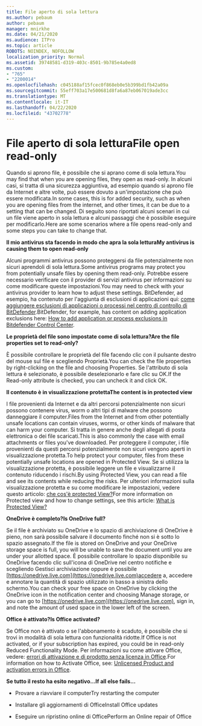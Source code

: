 ```yaml
---
title: File aperto di sola lettura
ms.author: pebaum
author: pebaum
manager: mnirkhe
ms.date: 04/21/2020
ms.audience: ITPro
ms.topic: article
ROBOTS: NOINDEX, NOFOLLOW
localization_priority: Normal
ms.assetid: 39748581-d319-403c-8501-9b785e4a0ed8
ms.custom:
- "765"
- "2200014"
ms.openlocfilehash: c045188af15fcec0f868eb0e5b399bd1fb42a09a
ms.sourcegitcommit: 55eff703a17e500681d8fa6a87eb067019ade3cc
ms.translationtype: MT
ms.contentlocale: it-IT
ms.lasthandoff: 04/22/2020
ms.locfileid: "43702778"
---
```

# <a name="file-open-read-only"></a><span data-ttu-id="dc5a3-102">File aperto di sola lettura</span><span class="sxs-lookup"><span data-stu-id="dc5a3-102">File open read-only</span></span>

<span data-ttu-id="dc5a3-103">Quando si aprono file, è possibile che si aprano come di sola lettura.</span><span class="sxs-lookup"><span data-stu-id="dc5a3-103">You may find that when you are opening files, they open as read-only.</span></span> <span data-ttu-id="dc5a3-104">In alcuni casi, si tratta di una sicurezza aggiuntiva, ad esempio quando si aprono file da Internet e altre volte, può essere dovuto a un'impostazione che può essere modificata.</span><span class="sxs-lookup"><span data-stu-id="dc5a3-104">In some cases, this is for added security, such as when you are opening files from the internet, and other times, it can be due to a setting that can be changed.</span></span> <span data-ttu-id="dc5a3-105">Di seguito sono riportati alcuni scenari in cui un file viene aperto in sola lettura e alcuni passaggi che è possibile eseguire per modificarlo.</span><span class="sxs-lookup"><span data-stu-id="dc5a3-105">Here are some scenarios where a file opens read-only and some steps you can take to change that.</span></span>
  
 <span data-ttu-id="dc5a3-106">**Il mio antivirus sta facendo in modo che apra la sola lettura**</span><span class="sxs-lookup"><span data-stu-id="dc5a3-106">**My antivirus is causing them to open read-only**</span></span>
  
<span data-ttu-id="dc5a3-107">Alcuni programmi antivirus possono proteggersi da file potenzialmente non sicuri aprendoli di sola lettura.</span><span class="sxs-lookup"><span data-stu-id="dc5a3-107">Some antivirus programs may protect you from potentially unsafe files by opening them read-only.</span></span> <span data-ttu-id="dc5a3-108">Potrebbe essere necessario verificare con il provider di servizi antivirus per informazioni su come modificare queste impostazioni.</span><span class="sxs-lookup"><span data-stu-id="dc5a3-108">You may need to check with your antivirus provider to learn how to adjust these settings.</span></span> <span data-ttu-id="dc5a3-109">BitDefender, ad esempio, ha contenuto per l'aggiunta di esclusioni di applicazioni qui: [come aggiungere esclusioni di applicazioni o processi nel centro di controllo di BitDefender](https://aka.ms/AA6098i).</span><span class="sxs-lookup"><span data-stu-id="dc5a3-109">BitDefender, for example, has content on adding application exclusions here: [How to add application or process exclusions in Bitdefender Control Center](https://aka.ms/AA6098i).</span></span>
  
 <span data-ttu-id="dc5a3-110">**Le proprietà del file sono impostate come di sola lettura?**</span><span class="sxs-lookup"><span data-stu-id="dc5a3-110">**Are the file properties set to read-only?**</span></span>
  
<span data-ttu-id="dc5a3-111">È possibile controllare le proprietà del file facendo clic con il pulsante destro del mouse sul file e scegliendo Proprietà.</span><span class="sxs-lookup"><span data-stu-id="dc5a3-111">You can check the file properties by right-clicking on the file and choosing Properties.</span></span> <span data-ttu-id="dc5a3-112">Se l'attributo di sola lettura è selezionato, è possibile deselezionarlo e fare clic su OK.</span><span class="sxs-lookup"><span data-stu-id="dc5a3-112">If the Read-only attribute is checked, you can uncheck it and click OK.</span></span>
  
 <span data-ttu-id="dc5a3-113">**Il contenuto è in visualizzazione protetta**</span><span class="sxs-lookup"><span data-stu-id="dc5a3-113">**The content is in protected view**</span></span>
  
<span data-ttu-id="dc5a3-114">I file provenienti da Internet e da altri percorsi potenzialmente non sicuri possono contenere virus, worm o altri tipi di malware che possono danneggiare il computer.</span><span class="sxs-lookup"><span data-stu-id="dc5a3-114">Files from the Internet and from other potentially unsafe locations can contain viruses, worms, or other kinds of malware that can harm your computer.</span></span> <span data-ttu-id="dc5a3-115">Si tratta in genere anche degli allegati di posta elettronica o dei file scaricati.</span><span class="sxs-lookup"><span data-stu-id="dc5a3-115">This is also commonly the case with email attachments or files you've downloaded.</span></span> <span data-ttu-id="dc5a3-116">Per proteggere il computer, i file provenienti da questi percorsi potenzialmente non sicuri vengono aperti in visualizzazione protetta.</span><span class="sxs-lookup"><span data-stu-id="dc5a3-116">To help protect your computer, files from these potentially unsafe locations are opened in Protected View.</span></span> <span data-ttu-id="dc5a3-117">Se si utilizza la visualizzazione protetta, è possibile leggere un file e visualizzarne il contenuto riducendo i rischi.</span><span class="sxs-lookup"><span data-stu-id="dc5a3-117">By using Protected View, you can read a file and see its contents while reducing the risks.</span></span> <span data-ttu-id="dc5a3-118">Per ulteriori informazioni sulla visualizzazione protetta e su come modificare le impostazioni, vedere questo articolo: [che cos'è protected View?](https://support.office.com/article/d6f09ac7-e6b9-4495-8e43-2bbcdbcb6653)</span><span class="sxs-lookup"><span data-stu-id="dc5a3-118">For more information on Protected view and how to change settings, see this article: [What is Protected View?](https://support.office.com/article/d6f09ac7-e6b9-4495-8e43-2bbcdbcb6653)</span></span>
  
 <span data-ttu-id="dc5a3-119">**OneDrive è completo?**</span><span class="sxs-lookup"><span data-stu-id="dc5a3-119">**Is OneDrive full?**</span></span>
  
<span data-ttu-id="dc5a3-120">Se il file è archiviato su OneDrive e lo spazio di archiviazione di OneDrive è pieno, non sarà possibile salvare il documento finché non si è sotto lo spazio assegnato.</span><span class="sxs-lookup"><span data-stu-id="dc5a3-120">If the file is stored on OneDrive and your OneDrive storage space is full, you will be unable to save the document until you are under your allotted space.</span></span> <span data-ttu-id="dc5a3-121">È possibile controllare lo spazio disponibile su OneDrive facendo clic sull'icona di OneDrive nel centro notifiche e scegliendo Gestisci archiviazione oppure è possibile [https://onedrive.live.com](https://onedrive.live.com)accedere a, accedere e annotare la quantità di spazio utilizzato in basso a sinistra dello schermo.</span><span class="sxs-lookup"><span data-stu-id="dc5a3-121">You can check your free space on OneDrive by clicking the OneDrive icon in the notification center and choosing Manage storage, or you can go to [https://onedrive.live.com](https://onedrive.live.com), sign in, and note the amount of used space in the lower left of the screen.</span></span>
  
 <span data-ttu-id="dc5a3-122">**Office è attivato?**</span><span class="sxs-lookup"><span data-stu-id="dc5a3-122">**Is Office activated?**</span></span>
  
<span data-ttu-id="dc5a3-123">Se Office non è attivato o se l'abbonamento è scaduto, è possibile che si trovi in modalità di sola lettura con funzionalità ridotte.</span><span class="sxs-lookup"><span data-stu-id="dc5a3-123">If Office is not activated, or if your subscription has expired, you could be in read-only Reduced Functionality Mode.</span></span> <span data-ttu-id="dc5a3-124">Per informazioni su come attivare Office, vedere: [errori di attivazione e di prodotto senza licenza in Office](https://support.office.com/article/0d23d3c0-c19c-4b2f-9845-5344fedc4380).</span><span class="sxs-lookup"><span data-stu-id="dc5a3-124">For information on how to Activate Office, see: [Unlicensed Product and activation errors in Office](https://support.office.com/article/0d23d3c0-c19c-4b2f-9845-5344fedc4380).</span></span>
  
 <span data-ttu-id="dc5a3-125">**Se tutto il resto ha esito negativo...**</span><span class="sxs-lookup"><span data-stu-id="dc5a3-125">**If all else fails...**</span></span>
  
- <span data-ttu-id="dc5a3-126">Provare a riavviare il computer</span><span class="sxs-lookup"><span data-stu-id="dc5a3-126">Try restarting the computer</span></span>
    
- <span data-ttu-id="dc5a3-127">Installare gli aggiornamenti di Office</span><span class="sxs-lookup"><span data-stu-id="dc5a3-127">Install Office updates</span></span>
    
- <span data-ttu-id="dc5a3-128">Eseguire un ripristino online di Office</span><span class="sxs-lookup"><span data-stu-id="dc5a3-128">Perform an Online repair of Office</span></span>
    

